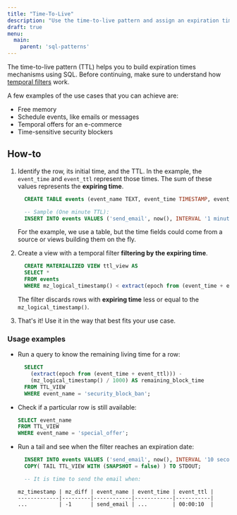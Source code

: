 ```yaml
---
title: "Time-To-Live"
description: "Use the time-to-live pattern and assign an expiration time for a particular row."
draft: true
menu:
  main:
    parent: 'sql-patterns'
---
```


The time-to-live pattern (TTL) helps you to build expiration times mechanisms using SQL. Before continuing, make sure to understand how [temporal filters](/guides/temporal-filters/) work.

A few examples of the use cases that you can achieve are:

- Free memory
- Schedule events, like emails or messages
- Temporal offers for an e-commerce
- Time-sensitive security blockers

## How-to

1. Identify the row, its initial time, and the TTL. In the example, the `event_time` and `event_ttl` represent those times. The sum of these values represents the **expiring time**.
    ```sql
      CREATE TABLE events (event_name TEXT, event_time TIMESTAMP, event_ttl INTERVAL);

      -- Sample (One minute TTL):
      INSERT INTO events VALUES ('send_email', now(), INTERVAL '1 minute');
    ```

    For the example, we use a table, but the time fields could come from a source or views building them on the fly.

1. Create a view with a temporal filter **filtering by the expiring time**.
    ```sql
      CREATE MATERIALIZED VIEW ttl_view AS
      SELECT *
      FROM events
      WHERE mz_logical_timestamp() < extract(epoch from (event_time + event_ttl)) * 1000;
    ```

    The filter discards rows with **expiring time** less or equal to the  `mz_logical_timestamp()`.
1. That's it! Use it in the way that best fits your use case.

### Usage examples

- Run a query to know the remaining living time for a row:
  ```sql
    SELECT
      (extract(epoch from (event_time + event_ttl))) -
      (mz_logical_timestamp() / 1000) AS remaining_block_time
    FROM TTL_VIEW
    WHERE event_name = 'security_block_ban';
  ```

- Check if a particular row is still available:
  ```sql
  SELECT event_name
  FROM TTL_VIEW
  WHERE event_name = 'special_offer';
  ```

- Run a tail and see when the filter reaches an expiration date:
  ```sql
    INSERT INTO events VALUES ('send_email', now(), INTERVAL '10 seconds');
    COPY( TAIL TTL_VIEW WITH (SNAPSHOT = false) ) TO STDOUT;

    -- It is time to send the email when:
  ```
  ```nofmt
  mz_timestamp | mz_diff | event_name | event_time | event_ttl |
  -------------|---------|------------|------------|-----------|
  ...          | -1      | send_email | ...        | 00:00:10  |
  ```

<!-- ## Expiring time

One can simplify the case by summing the `event_time` and `event_ttl` to get the expiry date at the beginning:

```sql
  CREATE TABLE events (event_name TEXT, event_expiration TIMESTAMP);

  -- Sample (One minute time to live):
  INSERT INTO events VALUES ('send_email', now() + INTERVAL '1 minute');
```

But if there is a need in the future for more details, then **it will be a disadvantage**. Granularity is absent. -->
